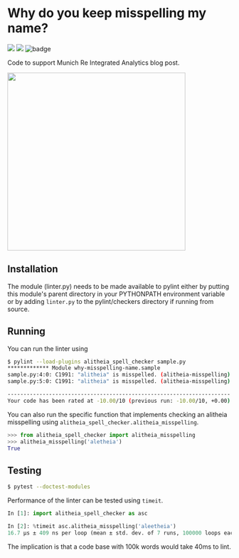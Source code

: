 # Why do you keep misspelling my name?

![](https://shields.io/github/last-commit/ahaque12/why-misspelling-name)
![](https://shields.io/tokei/lines/github/ahaque12/why-misspelling-name)
![badge](https://img.shields.io/endpoint?url=https://gist.githubusercontent.com/ahaque12/3c94642138181608e5b97f4eccec6da8/raw/alitheia-spell-check-badge.json)

Code to support Munich Re Integrated Analytics blog post.

<img src="https://user-images.githubusercontent.com/6743515/150034673-57986ff7-3e23-4c4c-884c-e1bf9c5f7c08.png" width="400px">

## Installation

The module (linter.py) needs to be made available to pylint either by putting this module's
parent directory in your PYTHONPATH environment variable or by adding `linter.py` to the 
pylint/checkers directory if running from source.

## Running

You can run the linter using

```bash
$ pylint --load-plugins alitheia_spell_checker sample.py
************* Module why-misspelling-name.sample
sample.py:4:0: C1991: "alitheia" is misspelled. (alitheia-misspelling)
sample.py:5:0: C1991: "alitheia" is misspelled. (alitheia-misspelling)

----------------------------------------------------------------------
Your code has been rated at -10.00/10 (previous run: -10.00/10, +0.00)
```

You can also run the specific function that implements checking an alitheia misspelling
using `alitheia_spell_checker.alitheia_misspelling`.

```python
>>> from alitheia_spell_checker import alitheia_misspelling
>>> alitheia_misspelling('aletheia')
True
```

## Testing

```bash
$ pytest --doctest-modules
```

Performance of the linter can be tested using `timeit`. 
```python
In [1]: import alitheia_spell_checker as asc

In [2]: %timeit asc.alitheia_misspelling('aleetheia')
16.7 µs ± 409 ns per loop (mean ± std. dev. of 7 runs, 100000 loops each)
```
The implication is that a code base with 100k words would take 40ms to lint.
